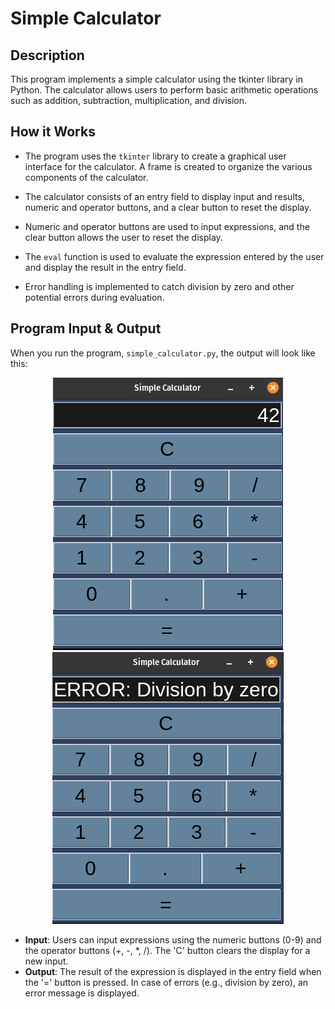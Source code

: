 # Simple Calculator

## Description

This program implements a simple calculator using the tkinter library in Python. The calculator allows users to perform basic arithmetic operations such as addition, subtraction, multiplication, and division.

## How it Works

- The program uses the <code>tkinter</code> library to create a graphical user interface for the calculator. A frame is created to organize the various components of the calculator.

- The calculator consists of an entry field to display input and results, numeric and operator buttons, and a clear button to reset the display.

- Numeric and operator buttons are used to input expressions, and the clear button allows the user to reset the display.

- The <code>eval</code> function is used to evaluate the expression entered by the user and display the result in the entry field.

- Error handling is implemented to catch division by zero and other potential errors during evaluation.

## Program Input & Output

When you run the program, `simple_calculator.py`, the output will look like this:

<p align="center">
  <img src="output/calculator-output1.png" alt='Calculator Output 1'>
  <img src="output/calculator-output2.png" alt='Calculator Output 2'>
</p>

- <strong>Input</strong>: Users can input expressions using the numeric buttons (0-9) and the operator buttons (+, -, *, /). The 'C' button clears the display for a new input.
- <strong>Output</strong>: The result of the expression is displayed in the entry field when the '=' button is pressed. In case of errors (e.g., division by zero), an error message is displayed.